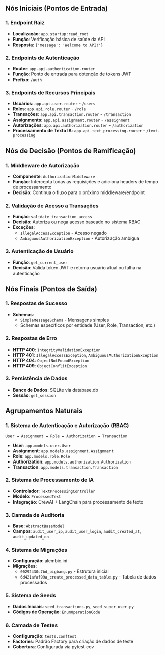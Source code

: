 ## Nós Iniciais (Pontos de Entrada)

### 1. **Endpoint Raiz**
- **Localização**: `app.startup:read_root`
- **Função**: Verificação básica de saúde da API
- **Resposta**: `{'message': 'Welcome to API!'}`

### 2. **Endpoints de Autenticação**
- **Router**: `app.api.authentication.router`
- **Função**: Ponto de entrada para obtenção de tokens JWT
- **Prefixo**: `/auth`

### 3. **Endpoints de Recursos Principais**
- **Usuários**: `app.api.user.router` - `/users`
- **Roles**: `app.api.role.router` - `/role`
- **Transações**: `app.api.transaction.router` - `/transaction`
- **Assignments**: `app.api.assignment.router` - `/assignment`
- **Autorizações**: `app.api.authorization.router` - `/authorization`
- **Processamento de Texto IA**: `app.api.text_processing.router` - `/text-processing`

## Nós de Decisão (Pontos de Ramificação)

### 1. **Middleware de Autorização**
- **Componente**: `AuthorizationMiddleware`
- **Função**: Intercepta todas as requisições e adiciona headers de tempo de processamento
- **Decisão**: Continua o fluxo para o próximo middleware/endpoint

### 2. **Validação de Acesso a Transações**
- **Função**: `validate_transaction_access`
- **Decisão**: Autoriza ou nega acesso baseado no sistema RBAC
- **Exceções**: 
  - `IllegalAccessException` - Acesso negado
  - `AmbiguousAuthorizationException` - Autorização ambígua

### 3. **Autenticação de Usuário**
- **Função**: `get_current_user`
- **Decisão**: Valida token JWT e retorna usuário atual ou falha na autenticação

## Nós Finais (Pontos de Saída)

### 1. **Respostas de Sucesso**
- **Schemas**: 
  - `SimpleMessageSchema` - Mensagens simples
  - Schemas específicos por entidade (User, Role, Transaction, etc.)

### 2. **Respostas de Erro**
- **HTTP 400**: `IntegrityValidationException`
- **HTTP 401**: `IllegalAccessException`, `AmbiguousAuthorizationException`
- **HTTP 404**: `ObjectNotFoundException`
- **HTTP 409**: `ObjectConflitException`

### 3. **Persistência de Dados**
- **Banco de Dados**: SQLite via database.db
- **Sessão**: `get_session`

## Agrupamentos Naturais

### 1. **Sistema de Autenticação e Autorização (RBAC)**
```
User ↔ Assignment ↔ Role ↔ Authorization ↔ Transaction
```
- **User**: `app.models.user.User`
- **Assignment**: `app.models.assignment.Assignment`
- **Role**: `app.models.role.Role`
- **Authorization**: `app.models.authorization.Authorization`
- **Transaction**: `app.models.transaction.Transaction`

### 2. **Sistema de Processamento de IA**
- **Controlador**: `TextProcessingController`
- **Modelo**: `ProcessedText`
- **Integração**: CrewAI + LangChain para processamento de texto

### 3. **Camada de Auditoria**
- **Base**: `AbstractBaseModel`
- **Campos**: `audit_user_ip`, `audit_user_login`, `audit_created_at`, `audit_updated_on`

### 4. **Sistema de Migrações**
- **Configuração**: alembic.ini
- **Migrações**: 
  - `00292430c7bd_bigbang.py` - Estrutura inicial
  - `6d421afaf99a_create_processed_data_table.py` - Tabela de dados processados

### 5. **Sistema de Seeds**
- **Dados Iniciais**: `seed_transactions.py`, `seed_super_user.py`
- **Códigos de Operação**: `EnumOperationCode`

### 6. **Camada de Testes**
- **Configuração**: `tests.conftest`
- **Factories**: Padrão Factory para criação de dados de teste
- **Cobertura**: Configurada via pytest-cov
